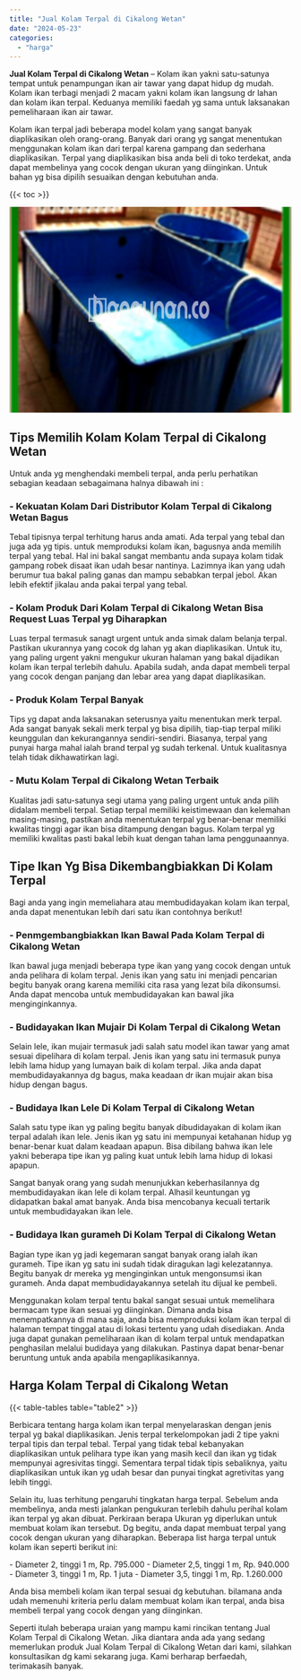 ```yaml
---
title: "Jual Kolam Terpal di Cikalong Wetan"
date: "2024-05-23"
categories: 
  - "harga"
---
```


**Jual Kolam Terpal di Cikalong Wetan** – Kolam ikan yakni satu-satunya tempat untuk penampungan ikan air tawar yang dapat hidup dg mudah. Kolam ikan terbagi menjadi 2 macam yakni kolam ikan langsung dr lahan dan kolam ikan terpal. Keduanya memiliki faedah yg sama untuk laksanakan pemeliharaan ikan air tawar.

Kolam ikan terpal jadi beberapa model kolam yang sangat banyak diaplikasikan oleh orang-orang. Banyak dari orang yg sangat menentukan menggunakan kolam ikan dari terpal karena gampang dan sederhana diaplikasikan. Terpal yang diaplikasikan bisa anda beli di toko terdekat, anda dapat membelinya yang cocok dengan ukuran yang diinginkan. Untuk bahan yg bisa dipilih sesuaikan dengan kebutuhan anda.

{{< toc >}}

![Jual Kolam Terpal di Cikalong Wetan](/images/jual-kolam-terpal-26.png)

## Tips Memilih Kolam Kolam Terpal di Cikalong Wetan

Untuk anda yg menghendaki membeli terpal, anda perlu perhatikan sebagian keadaan sebagaimana halnya dibawah ini :

### \- Kekuatan Kolam Dari Distributor Kolam Terpal di Cikalong Wetan Bagus

Tebal tipisnya terpal terhitung harus anda amati. Ada terpal yang tebal dan juga ada yg tipis. untuk memproduksi kolam ikan, bagusnya anda memilih terpal yang tebal. Hal ini bakal sangat membantu anda supaya kolam tidak gampang robek disaat ikan udah besar nantinya. Lazimnya ikan yang udah berumur tua bakal paling ganas dan mampu sebabkan terpal jebol. Akan lebih efektif jikalau anda pakai terpal yang tebal.

### \- Kolam Produk Dari Kolam Terpal di Cikalong Wetan Bisa Request Luas Terpal yg Diharapkan

Luas terpal termasuk sanagt urgent untuk anda simak dalam belanja terpal. Pastikan ukurannya yang cocok dg lahan yg akan diaplikasikan. Untuk itu, yang paling urgent yakni mengukur ukuran halaman yang bakal dijadikan kolam ikan terpal terlebih dahulu. Apabila sudah, anda dapat membeli terpal yang cocok dengan panjang dan lebar area yang dapat diaplikasikan.

### \- Produk Kolam Terpal Banyak

Tips yg dapat anda laksanakan seterusnya yaitu menentukan merk terpal. Ada sangat banyak sekali merk terpal yg bisa dipilih, tiap-tiap terpal miliki keunggulan dan kekurangannya sendiri-sendiri. Biasanya, terpal yang punyai harga mahal ialah brand terpal yg sudah terkenal. Untuk kualitasnya telah tidak dikhawatirkan lagi.

### \- Mutu Kolam Terpal di Cikalong Wetan Terbaik

Kualitas jadi satu-satunya segi utama yang paling urgent untuk anda pilih didalam membeli terpal. Setiap terpal memiliki keistimewaan dan kelemahan masing-masing, pastikan anda menentukan terpal yg benar-benar memiliki kwalitas tinggi agar ikan bisa ditampung dengan bagus. Kolam terpal yg memiliki kwalitas pasti bakal lebih kuat dengan tahan lama penggunaannya.

## Tipe Ikan Yg Bisa Dikembangbiakkan Di Kolam Terpal

Bagi anda yang ingin memeliahara atau membudidayakan kolam ikan terpal, anda dapat menentukan lebih dari satu ikan contohnya berikut!

### \- Penmgembangbiakkan Ikan Bawal Pada Kolam Terpal di Cikalong Wetan

Ikan bawal juga menjadi beberapa type ikan yang yang cocok dengan untuk anda pelihara di kolam terpal. Jenis ikan yang satu ini menjadi pencarian begitu banyak orang karena memiliki cita rasa yang lezat bila dikonsumsi. Anda dapat mencoba untuk membudidayakan kan bawal jika menginginkannya.

### \- Budidayakan Ikan Mujair Di Kolam Terpal di Cikalong Wetan

Selain lele, ikan mujair termasuk jadi salah satu model ikan tawar yang amat sesuai dipelihara di kolam terpal. Jenis ikan yang satu ini termasuk punya lebih lama hidup yang lumayan baik di kolam terpal. Jika anda dapat membudidayakannya dg bagus, maka keadaan dr ikan mujair akan bisa hidup dengan bagus.

### \- Budidaya Ikan Lele Di Kolam Terpal di Cikalong Wetan

Salah satu type ikan yg paling begitu banyak dibudidayakan di kolam ikan terpal adalah ikan lele. Jenis ikan yg satu ini mempunyai ketahanan hidup yg benar-benar kuat dalam keadaan apapun. Bisa dibilang bahwa ikan lele yakni beberapa tipe ikan yg paling kuat untuk lebih lama hidup di lokasi apapun.

Sangat banyak orang yang sudah menunjukkan keberhasilannya dg membudidayakan ikan lele di kolam terpal. Alhasil keuntungan yg didapatkan bakal amat banyak. Anda bisa mencobanya kecuali tertarik untuk membudidayakan ikan lele.

### \- Budidaya Ikan gurameh Di Kolam Terpal di Cikalong Wetan

Bagian type ikan yg jadi kegemaran sangat banyak orang ialah ikan gurameh. Tipe ikan yg satu ini sudah tidak diragukan lagi kelezatannya. Begitu banyak dr mereka yg menginginkan untuk mengonsumsi ikan gurameh. Anda dapat membudidayakannya setelah itu dijual ke pembeli.

Menggunakan kolam terpal tentu bakal sangat sesuai untuk memelihara bermacam type ikan sesuai yg diinginkan. Dimana anda bisa menempatkannya di mana saja, anda bisa memproduksi kolam ikan terpal di halaman tempat tinggal atau di lokasi tertentu yang udah disediakan. Anda juga dapat gunakan pemeliharaan ikan di kolam terpal untuk mendapatkan penghasilan melalui budidaya yang dilakukan. Pastinya dapat benar-benar beruntung untuk anda apabila mengaplikasikannya.

## Harga Kolam Terpal di Cikalong Wetan

{{< table-tables table="table2" >}}

Berbicara tentang harga kolam ikan terpal menyelaraskan dengan jenis terpal yg bakal diaplikasikan. Jenis terpal terkelompokan jadi 2 tipe yakni terpal tipis dan terpal tebal. Terpal yang tidak tebal kebanyakan diaplikasikan untuk pelihara type ikan yang masih kecil dan ikan yg tidak mempunyai agresivitas tinggi. Sementara terpal tidak tipis sebaliknya, yaitu diaplikasikan untuk ikan yg udah besar dan punyai tingkat agretivitas yang lebih tinggi.

Selain itu, luas terhitung pengaruhi tingkatan harga terpal. Sebelum anda membelinya, anda mesti jalankan pengukuran terlebih dahulu perihal kolam ikan terpal yg akan dibuat. Perkiraan berapa Ukuran yg diperlukan untuk membuat kolam ikan tersebut. Dg begitu, anda dapat membuat terpal yang cocok dengan ukuran yang diharapkan. Beberapa list harga terpal untuk kolam ikan seperti berikut ini:

\- Diameter 2, tinggi 1 m, Rp. 795.000 - Diameter 2,5, tinggi 1 m, Rp. 940.000 - Diameter 3, tinggi 1 m, Rp. 1 juta - Diameter 3,5, tinggi 1 m, Rp. 1.260.000

Anda bisa membeli kolam ikan terpal sesuai dg kebutuhan. bilamana anda udah memenuhi kriteria perlu dalam membuat kolam ikan terpal, anda bisa membeli terpal yang cocok dengan yang diinginkan.

Seperti itulah beberapa uraian yang mampu kami rincikan tentang Jual Kolam Terpal di Cikalong Wetan. Jika diantara anda ada yang sedang memerlukan produk Jual Kolam Terpal di Cikalong Wetan dari kami, silahkan konsultasikan dg kami sekarang juga. Kami berharap berfaedah, terimakasih banyak.
